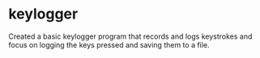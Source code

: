 # keylogger
Created a basic keylogger program  that records and logs keystrokes and focus on logging the keys  pressed and saving them to a file.
